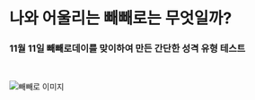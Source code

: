 # 나와 어울리는 빼빼로는 무엇일까?

### 11월 11일 빼빼로데이를 맞이하여 만든 간단한 성격 유형 테스트
<br/>

![빼빼로 이미지](https://news.nateimg.co.kr/orgImg/jo/2020/10/31/917565bb-36a3-4cfb-b9e3-a74cb07843f5.jpg)
